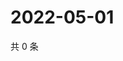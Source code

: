 # 2022-05-01

共 0 条

<!-- BEGIN WEIBO -->
<!-- 最后更新时间 Sun May 01 2022 00:20:47 GMT+0800 (China Standard Time) -->

<!-- END WEIBO -->

